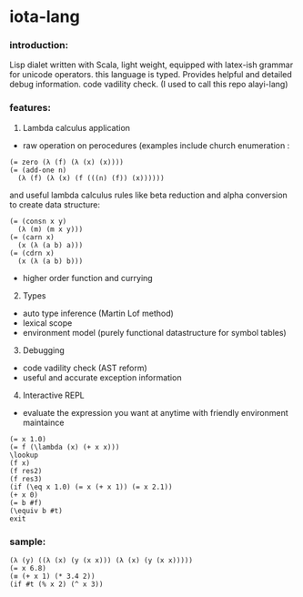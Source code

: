 # iota-lang
### introduction: 
Lisp dialet written with Scala, light weight, equipped with latex-ish grammar for unicode operators. this language is typed. Provides helpful and detailed debug information. code vadility check. (I used to call this repo alayi-lang)

### features:
1. Lambda calculus application
* raw operation on perocedures (examples include church enumeration :
``` racket
(= zero (λ (f) (λ (x) (x))))
(= (add-one n)
  (λ (f) (λ (x) (f (((n) (f)) (x))))))
```
and useful lambda calculus rules like beta reduction and alpha conversion to create data structure:
``` racket
(= (consn x y)
  (λ (m) (m x y)))
(= (carn x)
  (x (λ (a b) a)))
(= (cdrn x)
  (x (λ (a b) b)))
```
* higher order function and currying
2. Types
* auto type inference (Martin Lof method)
* lexical scope
* environment model (purely functional datastructure for symbol tables)
3. Debugging
* code vadility check (AST reform)
* useful and accurate exception information
4. Interactive REPL
* evaluate the expression you want at anytime with friendly environment maintaince
``` racket
(= x 1.0)
(= f (\lambda (x) (+ x x)))
\lookup
(f x)
(f res2)
(f res3)
(if (\eq x 1.0) (= x (+ x 1)) (= x 2.1))
(+ x 0)
(= b #f)
(\equiv b #t)
exit
```

### sample:
``` racket
(λ (y) ((λ (x) (y (x x))) (λ (x) (y (x x)))))
(= x 6.8)
(≡ (+ x 1) (* 3.4 2))
(if #t (% x 2) (^ x 3))
```
